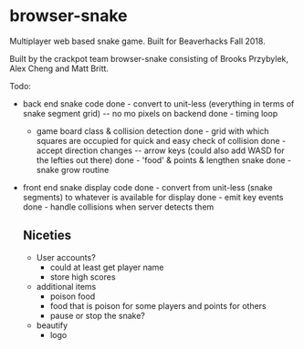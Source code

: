 # browser-snake
Multiplayer web based snake game.  Built for Beaverhacks Fall 2018. 

Built by the crackpot team browser-snake consisting of Brooks Przybylek, Alex Cheng and Matt Britt.


Todo:
- back end snake code
   done - convert to unit-less (everything in terms of snake segment grid) -- no mo pixels on backend
   done  - timing loop
    - game board class & collision detection
       done - grid with which squares are occupied for quick and easy check of collision
    done - accept direction changes -- arrow keys (could also add WASD for the lefties out there)
    done - 'food' & points & lengthen snake
    done    - snake grow routine
    

- front end snake display code
    done - convert from unit-less (snake segments) to whatever is available for display
    done - emit key events
    done - handle collisions when server detects them

    ## Niceties
    - User accounts?
        - could at least get player name
        - store high scores
    - additional items
        - poison food
        - food that is poison for some players and points for others
        - pause or stop the snake?
    - beautify
        - logo